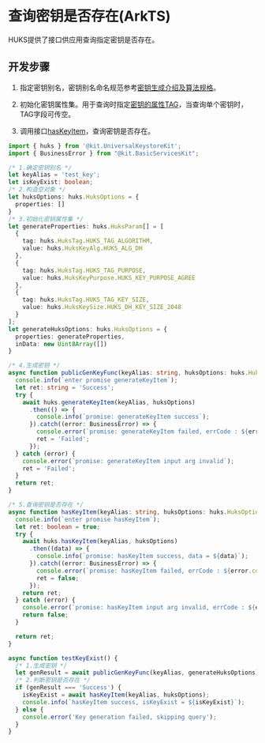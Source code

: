 # 查询密钥是否存在(ArkTS)

<!--Kit: Universal Keystore Kit-->
<!--Subsystem: Security-->
<!--Owner: @wutiantian-gitee-->
<!--Designer: @HighLowWorld-->
<!--Tester: @wxy1234564846-->
<!--Adviser: @zengyawen-->

HUKS提供了接口供应用查询指定密钥是否存在。

## 开发步骤

1. 指定密钥别名，密钥别名命名规范参考[密钥生成介绍及算法规格](huks-key-generation-overview.md)。

2. 初始化密钥属性集。用于查询时指定[密钥的属性TAG](../../reference/apis-universal-keystore-kit/js-apis-huks.md#hukstag)，当查询单个密钥时，TAG字段可传空。

3. 调用接口[hasKeyItem](../../reference/apis-universal-keystore-kit/js-apis-huks.md#hukshaskeyitem11)，查询密钥是否存在。

```ts
import { huks } from '@kit.UniversalKeystoreKit';
import { BusinessError } from "@kit.BasicServicesKit";

/* 1.确定密钥别名 */
let keyAlias = 'test_key';
let isKeyExist: boolean;
/* 2.构造空对象 */
let huksOptions: huks.HuksOptions = {
  properties: []
}
/* 3.初始化密钥属性集 */
let generateProperties: huks.HuksParam[] = [
  {
    tag: huks.HuksTag.HUKS_TAG_ALGORITHM,
    value: huks.HuksKeyAlg.HUKS_ALG_DH
  },
  {
    tag: huks.HuksTag.HUKS_TAG_PURPOSE,
    value: huks.HuksKeyPurpose.HUKS_KEY_PURPOSE_AGREE
  },
  {
    tag: huks.HuksTag.HUKS_TAG_KEY_SIZE,
    value: huks.HuksKeySize.HUKS_DH_KEY_SIZE_2048
  }
];
let generateHuksOptions: huks.HuksOptions = {
  properties: generateProperties,
  inData: new Uint8Array([])
}

/* 4.生成密钥 */
async function publicGenKeyFunc(keyAlias: string, huksOptions: huks.HuksOptions): Promise<string> {
  console.info(`enter promise generateKeyItem`);
  let ret: string = 'Success';
  try {
    await huks.generateKeyItem(keyAlias, huksOptions)
      .then(() => {
        console.info(`promise: generateKeyItem success`);
      }).catch((error: BusinessError) => {
        console.error(`promise: generateKeyItem failed, errCode : ${error.code}, errMag : ${error.message}`);
        ret = 'Failed';
      });
  } catch (error) {
    console.error(`promise: generateKeyItem input arg invalid`);
    ret = 'Failed';
  }
  return ret;
}

/* 5.查询密钥是否存在 */
async function hasKeyItem(keyAlias: string, huksOptions: huks.HuksOptions): Promise<boolean> {
  console.info(`enter promise hasKeyItem`);
  let ret: boolean = true;
  try {
    await huks.hasKeyItem(keyAlias, huksOptions)
      .then((data) => {
        console.info(`promise: hasKeyItem success, data = ${data}`);
      }).catch((error: BusinessError) => {
        console.error(`promise: hasKeyItem failed, errCode : ${error.code}, errMag : ${error.message}`);
        ret = false;
      });
    return ret;
  } catch (error) {
    console.error(`promise: hasKeyItem input arg invalid, errCode : ${error.code}, errMag : ${error.message}`);
    return false;
  }

  return ret;
}

async function testKeyExist() {
  /* 1.生成密钥 */
  let genResult = await publicGenKeyFunc(keyAlias, generateHuksOptions);
  /* 2.判断密钥是否存在 */
  if (genResult === 'Success') {
    isKeyExist = await hasKeyItem(keyAlias, huksOptions);
    console.info(`hasKeyItem success, isKeyExist = ${isKeyExist}`);
  } else {
    console.error('Key generation failed, skipping query');
  }
}
```